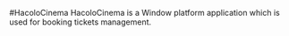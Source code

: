 #HacoloCinema
HacoloCinema is a Window platform application which is used for booking tickets management.
